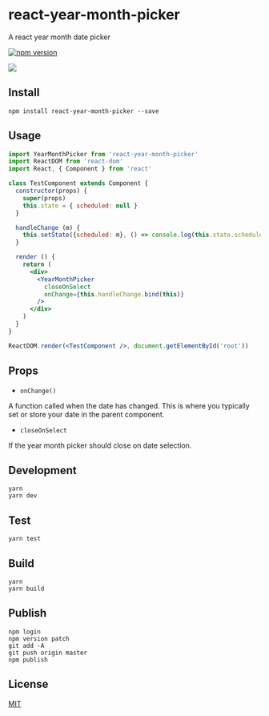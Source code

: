 # react-year-month-picker

A react year month date picker

[![npm version](https://badge.fury.io/js/react-year-month-picker.svg)](https://badge.fury.io/js/react-year-month-picker)

![](https://raw.githubusercontent.com/StevenIseki/react-year-month-picker/master/example/screenshot.gif)

## Install

`npm install react-year-month-picker --save`

## Usage


```jsx
import YearMonthPicker from 'react-year-month-picker'
import ReactDOM from 'react-dom'
import React, { Component } from 'react'

class TestComponent extends Component {
  constructor(props) {
    super(props)
    this.state = { scheduled: null }
  }

  handleChange (m) {
    this.setState({scheduled: m}, () => console.log(this.state.scheduled))
  }

  render () {
    return (
      <div>
        <YearMonthPicker
          closeOnSelect
          onChange={this.handleChange.bind(this)}
        />
      </div>
    )
  }
}

ReactDOM.render(<TestComponent />, document.getElementById('root'))
```

## Props

- `onChange()`

A function called when the date has changed. This is where you typically set or store your date in the parent component.

- `closeOnSelect`

If the year month picker should close on date selection.

## Development
    yarn
    yarn dev

## Test
    yarn test

## Build
    yarn
    yarn build

## Publish
    npm login
    npm version patch
    git add -A
    git push origin master
    npm publish

## License

[MIT](http://isekivacenz.mit-license.org/)
